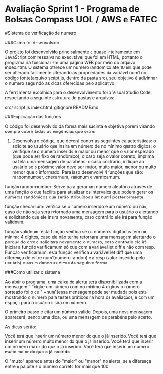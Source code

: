 #  Avaliação Sprint 1 - Programa de Bolsas Compass UOL / AWS e FATEC

#Sistema de verificação de numero

###Como foi desenvolvido

O projeto foi desenvolvido principalmente e quase inteiramente em JavaScript com ressalva no executável que foi em HTML, portanto o programa irá funcionar em uma página WEB por meio do arquivo index.html. O sistema oferece um número randômico até 10 mil que pode ser alterado facilmente alterando as propriedades da variável num1 no código fonte(arquivo script.js, dentro da pasta src), seu objetivo é adivinhar o número seguindo as dicas oferecidas pelo aplicativo.

A ferramenta escolhida para o desenvolvimento foi o Visual Studio Code, respeitando a seguinte estrutura de pastas e arquivos:

src/
script.js
index.html
.gitignore
README.md



###Explicação das funções

O código foi desenvolvido da forma mais sucinta e objetiva porem visando sempre cobrir todas as exigências que eram:
1.	Desenvolva o código, que deverá conter as seguintes características:
o	solicite ao usuário que insira um número de no mínimo quatro dígitos;
o	verifique se o número inserido é maior ou menor que o valor esperado (que pode ser fixo ou randômico);
o	caso seja o valor correto, imprima na tela uma mensagem de parabéns;
o	caso contrário, indique ao usuário se o próximo valor deve ser maior, muito maior, menor ou muito menor que o informado.
Para isso desenvolvi 4 funções que são: randomnumber, checarnum, validnum e varificarnum. 

função randomnumber: Serve para gerar um número aleatório através de uma função o que facilita para atualizar os intervalos que podem gerar os números randômicos que serão atribuídos a let num1 posteriormente. 

função checarnum: verifica se o número inserido e um número ou não, caso ele não seja será retornado uma mensagem para o usuário o alertando e solicitando que ele insira novamente, caso contrário ele irá para função validnum.

função validnum: esta função verifica se os números digitados tem no mínimo 4 dígitos, caso ele não tenha retornara uma mensagem alertando o porquê do erro e solicitara novamente o número, caso contrario ele irá iniciar a função varificarnum só que com a variável let diff e não com resp.
Função verificarnum: esta função verifica a variável let diff que uma diferença de entre num1(numero randon) e a resp (valor inserido pelo usuário) e assim dando as dicas da seguinte forma 

###Como utilizar o sistema


Ao abrir o programa, uma caixa de alerta será disponibilizada com a mensagem " "digite um número com no mínimo 4 dígitos o número sorteado foi o de " +num1(essa mensagem pode ser mudada pois esta mostrando o número para testes práticos na hora da avaliação), e com um espaço para o usuário insira um número.

O primeiro passo é citar um número válido. Depois, uma nova mensagem aparecerá, sendo uma dica, ou uma mensagem de parabéns pelo acerto.

As dicas serão:

Você terá que inserir um número menor do que o já inserido.
Você terá que inserir um número muito menor do que o já inserido.
Você terá que inserir um número maior do que o já inserido.
Você terá que inserir um número muito maior do que o já inserido

O "muito" aparece antes do "maior" ou "menor" no alerta, se a diferença entre o palpite e o número correto for mais que 100.


